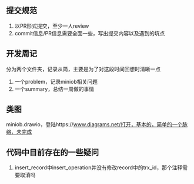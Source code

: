 ## 提交规范
1. 以PR形式提交，至少一人review
2. commit信息/PR信息需要全面一些，写出提交内容以及遇到的坑点

## 开发周记
分为两个文件夹，记录从简，主要是为了对这段时间回想时清晰一点
1. 一个problem，记录miniob相关问题
2. 一个summary，总结一周做的事情

## 类图
miniob.drawio，登陆https://www.diagrams.net/打开，基本的，简单的一个脉络，未完成


## 代码中目前存在的一些疑问
1. insert_record中insert_operation并没有修改record中的trx_id，那个注释需要取消吗